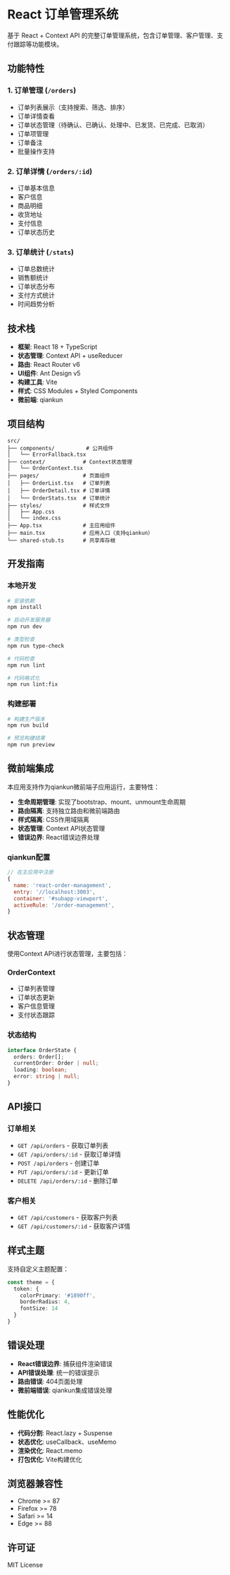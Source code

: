 # React 订单管理系统

基于 React + Context API 的完整订单管理系统，包含订单管理、客户管理、支付跟踪等功能模块。

## 功能特性

### 1. 订单管理 (`/orders`)
- 订单列表展示（支持搜索、筛选、排序）
- 订单详情查看
- 订单状态管理（待确认、已确认、处理中、已发货、已完成、已取消）
- 订单项管理
- 订单备注
- 批量操作支持

### 2. 订单详情 (`/orders/:id`)
- 订单基本信息
- 客户信息
- 商品明细
- 收货地址
- 支付信息
- 订单状态历史

### 3. 订单统计 (`/stats`)
- 订单总数统计
- 销售额统计
- 订单状态分布
- 支付方式统计
- 时间趋势分析

## 技术栈

- **框架**: React 18 + TypeScript
- **状态管理**: Context API + useReducer
- **路由**: React Router v6
- **UI组件**: Ant Design v5
- **构建工具**: Vite
- **样式**: CSS Modules + Styled Components
- **微前端**: qiankun

## 项目结构

```
src/
├── components/          # 公共组件
│   └── ErrorFallback.tsx
├── context/            # Context状态管理
│   └── OrderContext.tsx
├── pages/              # 页面组件
│   ├── OrderList.tsx   # 订单列表
│   ├── OrderDetail.tsx # 订单详情
│   └── OrderStats.tsx  # 订单统计
├── styles/             # 样式文件
│   ├── App.css
│   └── index.css
├── App.tsx             # 主应用组件
├── main.tsx            # 应用入口（支持qiankun）
└── shared-stub.ts      # 共享库存根
```

## 开发指南

### 本地开发

```bash
# 安装依赖
npm install

# 启动开发服务器
npm run dev

# 类型检查
npm run type-check

# 代码检查
npm run lint

# 代码格式化
npm run lint:fix
```

### 构建部署

```bash
# 构建生产版本
npm run build

# 预览构建结果
npm run preview
```

## 微前端集成

本应用支持作为qiankun微前端子应用运行，主要特性：

- **生命周期管理**: 实现了bootstrap、mount、unmount生命周期
- **路由隔离**: 支持独立路由和微前端路由
- **样式隔离**: CSS作用域隔离
- **状态管理**: Context API状态管理
- **错误边界**: React错误边界处理

### qiankun配置

```javascript
// 在主应用中注册
{
  name: 'react-order-management',
  entry: '//localhost:3003',
  container: '#subapp-viewport',
  activeRule: '/order-management',
}
```

## 状态管理

使用Context API进行状态管理，主要包括：

### OrderContext
- 订单列表管理
- 订单状态更新
- 客户信息管理
- 支付状态跟踪

### 状态结构
```typescript
interface OrderState {
  orders: Order[];
  currentOrder: Order | null;
  loading: boolean;
  error: string | null;
}
```

## API接口

### 订单相关
- `GET /api/orders` - 获取订单列表
- `GET /api/orders/:id` - 获取订单详情
- `POST /api/orders` - 创建订单
- `PUT /api/orders/:id` - 更新订单
- `DELETE /api/orders/:id` - 删除订单

### 客户相关
- `GET /api/customers` - 获取客户列表
- `GET /api/customers/:id` - 获取客户详情

## 样式主题

支持自定义主题配置：

```typescript
const theme = {
  token: {
    colorPrimary: '#1890ff',
    borderRadius: 4,
    fontSize: 14
  }
}
```

## 错误处理

- **React错误边界**: 捕获组件渲染错误
- **API错误处理**: 统一的错误提示
- **路由错误**: 404页面处理
- **微前端错误**: qiankun集成错误处理

## 性能优化

- **代码分割**: React.lazy + Suspense
- **状态优化**: useCallback、useMemo
- **渲染优化**: React.memo
- **打包优化**: Vite构建优化

## 浏览器兼容性

- Chrome >= 87
- Firefox >= 78
- Safari >= 14
- Edge >= 88

## 许可证

MIT License
